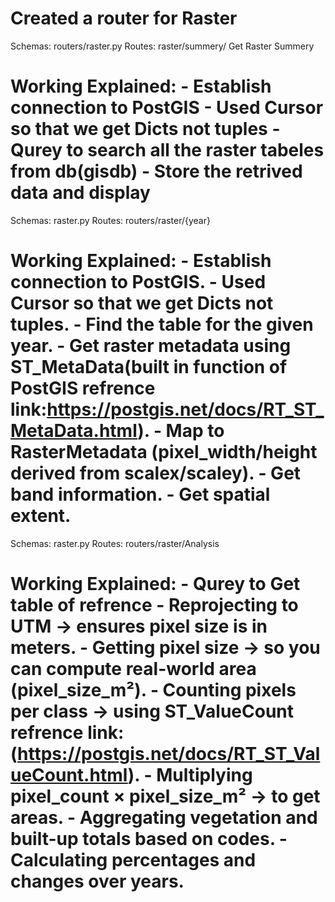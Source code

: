 Created a router for Raster
 ==================================================================================
Schemas: routers/raster.py
Routes:
    raster/summery/ Get Raster Summery 

Working Explained:
    - Establish connection to PostGIS
    - Used Cursor so that we get Dicts not tuples
    - Qurey to search all the raster tabeles from db(gisdb)
    - Store the retrived data and display 
 ==================================================================================
Schemas: raster.py
Routes:
    routers/raster/{year}

Working Explained:
    - Establish connection to PostGIS.
    - Used Cursor so that we get Dicts not tuples.
    - Find the table for the given year.
    - Get raster metadata using ST_MetaData(built in function of PostGIS refrence 
        link:https://postgis.net/docs/RT_ST_MetaData.html).
    - Map to RasterMetadata (pixel_width/height derived from scalex/scaley).
    - Get band information.
    - Get spatial extent.
 ==================================================================================

Schemas: raster.py 
Routes:
    routers/raster/Analysis

 Working Explained:
    - Qurey to Get table of refrence 
    - Reprojecting to UTM → ensures pixel size is in meters.
    - Getting pixel size → so you can compute real-world area (pixel_size_m²).
    - Counting pixels per class → using ST_ValueCount refrence 
      link:(https://postgis.net/docs/RT_ST_ValueCount.html).
    - Multiplying pixel_count × pixel_size_m² → to get areas.
    - Aggregating vegetation and built-up totals based on codes.
    - Calculating percentages and changes over years.
 ==================================================================================